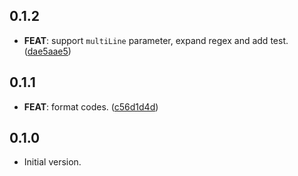 ## 0.1.2

 - **FEAT**: support `multiLine` parameter, expand regex and add test. ([dae5aae5](https://github.com/hyiso/ansi/commit/dae5aae505de4468db4252a66ec32d5964cc04b7))

## 0.1.1

 - **FEAT**: format codes. ([c56d1d4d](https://github.com/hyiso/ansi/commit/c56d1d4d08a658743ba799b142a0f21298cab6c3))

## 0.1.0

- Initial version.
